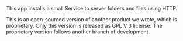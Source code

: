 This app installs a small Service to server folders and files using HTTP.

This is an open-sourced version of another product we wrote, which is proprietary. Only this version is released as GPL V 3 license. The proprietary version follows another branch of development.